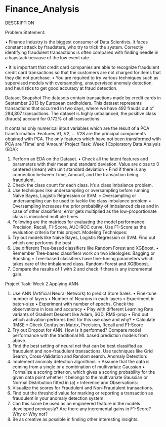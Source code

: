 # Finance_Analysis
 
DESCRIPTION


Problem Statement:

•	Finance Industry is the biggest consumer of Data Scientists. It faces constant attack by fraudsters, who try to trick the system. Correctly identifying fraudulent transactions is often compared with finding needle in a haystack because of the low event rate. 

•	It is important that credit card companies are able to recognize fraudulent credit card transactions so that the customers are not charged for items that they did not purchase.
•	You are required to try various techniques such as supervised models with oversampling, unsupervised anomaly detection, and heuristics to get good accuracy at fraud detection.

Dataset Snapshot
The datasets contain transactions made by credit cards in September 2013 by European cardholders. This dataset represents transactions that occurred in two days, where we have 492 frauds out of 284,807 transactions. The dataset is highly unbalanced, the positive class (frauds) account for 0.172% of all transactions.
 
 
 
It contains only numerical input variables which are the result of a PCA transformation. 
Features V1, V2, ... V28 are the principal components obtained with PCA. 
The only features which have not been transformed with PCA are 'Time' and 'Amount'
Project Task: Week 1
Exploratory Data Analysis (EDA):
1.	Perform an EDA on the Dataset.
•	Check all the latent features and parameters with their mean and standard deviation. Value are close to 0 centered (mean) with unit standard deviation
•	Find if there is any connection between Time, Amount, and the transaction being fraudulent.
1.	Check the class count for each class. It’s a class Imbalance problem.
2.	Use techniques like undersampling or oversampling before running Naïve Bayes, Logistic Regression or SVM.
•	Oversampling or undersampling can be used to tackle the class imbalance problem
•	Oversampling increases the prior probability of imbalanced class and in case of other classifiers, error gets multiplied as the low-proportionate class is mimicked multiple times.
1.	Following are the matrices for evaluating the model performance: Precision, Recall, F1-Score, AUC-ROC curve. Use F1-Score as the evaluation criteria for this project.
Modeling Techniques:
1.	Try out models like Naive Bayes, Logistic Regression or SVM. Find out which one performs the best
2.	Use different Tree-based classifiers like Random Forest and XGBoost. 
•	Remember Tree-based classifiers work on two ideologies: Bagging or Boosting
•	Tree-based classifiers have fine-tuning parameters which takes care of the imbalanced class. Random-Forest and XGBboost.
1.	Compare the results of 1 with 2 and check if there is any incremental gain.
 
Project Task: Week 2
Applying ANN:
1.	Use ANN (Artificial Neural Network) to predict Store Sales.
•	Fine-tune number of layers
•	Number of Neurons in each layers
•	Experiment in batch-size
•	Experiment with number of epochs. Check the observations in loss and accuracy
•	Play with different Learning Rate variants of Gradient Descent like Adam, SGD, RMS-prop
•	Find out which activation performs best for this use case and why?
•	Calculate RMSE
•	Check Confusion Matrix, Precision, Recall and F1-Score
1.	Try out Dropout for ANN. How is it performed? Compare model performance with the traditional ML based prediction models from above. 
2.	Find the best setting of neural net that can be best classified as fraudulent and non-fraudulent transactions. Use techniques like Grid Search, Cross-Validation and Random search.
Anomaly Detection:
1.	Implement anomaly detection algorithms.
•	Assume that the data is coming from a single or a combination of multivariate Gaussian
•	Formalize a scoring criterion, which gives a scoring probability for the given data point whether it belongs to the multivariate Gaussian or Normal Distribution fitted in (a)
•	Inference and Observations:
1.	Visualize the scores for Fraudulent and Non-Fraudulent transactions.
2.	Find out the threshold value for marking or reporting a transaction as fraudulent in your anomaly detection system.
3.	Can this score be used as an engineered feature in the models developed previously? Are there any incremental gains in F1-Score? Why or Why not?
4.	Be as creative as possible in finding other interesting insights.
